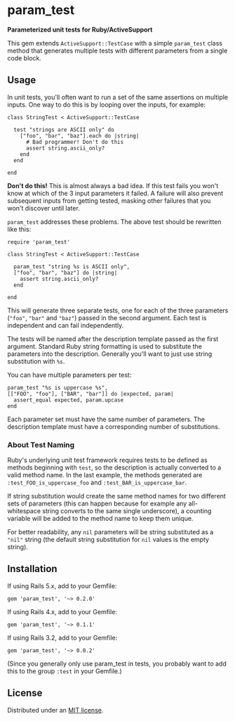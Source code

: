 param_test
==========

**Parameterized unit tests for Ruby/ActiveSupport**

This gem extends `ActiveSupport::TestCase` with a simple `param_test` class method that generates multiple tests with different parameters from a single code block.


## Usage

In unit tests, you'll often want to run a set of the same assertions on multiple inputs. One way to do this is by looping over the inputs, for example:

    class StringTest < ActiveSupport::TestCase

      test "strings are ASCII only" do
        ["foo", "bar", "baz"].each do |string|
          # Bad programmer! Don't do this
          assert string.ascii_only?
        end
      end

    end

**Don't do this!** This is almost always a bad idea. If this test fails you won't know at which of the 3 input parameters it failed. A failure will also prevent subsequent inputs from getting tested, masking other failures that you won't discover until later.

`param_test` addresses these problems. The above test should be rewritten like this:

    require 'param_test'

    class StringTest < ActiveSupport::TestCase

      param_test "string %s is ASCII only",
	  ["foo", "bar", "baz"] do |string|
	    assert string.ascii_only?
	  end

    end

This will generate three separate tests, one for each of the three parameters (`"foo"`, `"bar"` and `"baz"`) passed in the second argument. Each test is independent and can fail independently.

The tests will be named after the description template passed as the first argument. Standard Ruby string formatting is used to substitute the parameters into the description. Generally you'll want to just use string substitution with `%s`.

You can have multiple parameters per test:

    param_test "%s is uppercase %s",
    [["FOO", "foo"], ["BAR", "bar"]] do |expected, param|
      assert_equal expected, param.upcase
    end

Each parameter set must have the same number of parameters. The description template must have a corresponding number of substitutions.

### About Test Naming

Ruby's underlying unit test framework requires tests to be defined as methods beginning with `test`, so the description is actually converted to a valid method name. In the last example, the methods generated are `:test_FOO_is_uppercase_foo` and `:test_BAR_is_uppercase_bar`.

If string substitution would create the same method names for two different sets of parameters (this can happen because for example any all-whitespace string converts to the same single underscore), a counting variable will be added to the method name to keep them unique.

For better readability, any `nil` parameters will be string substituted as a `"nil"` string (the default string substitution for `nil` values is the empty string).


## Installation

If using Rails 5.x, add to your Gemfile:

    gem 'param_test', '~> 0.2.0'

If using Rails 4.x, add to your Gemfile:

    gem 'param_test', '~> 0.1.1'

If using Rails 3.2, add to your Gemfile:

    gem 'param_test', '~> 0.0.2'

(Since you generally only use param_test in tests, you probably want to add this to
the group `:test` in your Gemfile.)


## License

Distributed under an [MIT license](https://github.com/nikhaldi/param-test-ruby/blob/master/LICENSE.md).
